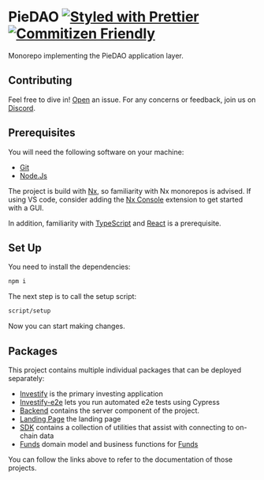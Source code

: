 # PieDAO [![Styled with Prettier](https://img.shields.io/badge/code_style-prettier-ff69b4.svg)](https://prettier.io) [![Commitizen Friendly](https://img.shields.io/badge/commitizen-friendly-brightgreen.svg)](http://commitizen.github.io/cz-cli/)

Monorepo implementing the PieDAO application layer.

## Contributing

Feel free to dive in! [Open](https://github.com/pie-dao/monorepo/issues/new) an issue.
For any concerns or feedback, join us on [Discord](https://discord.piedao.org).

## Prerequisites

You will need the following software on your machine:

- [Git](https://git-scm.com/downloads)
- [Node.Js](https://nodejs.org/en/download/)

The project is build with [Nx](https://nx.dev), so familiarity with Nx monorepos is advised. If using VS code, consider adding the [Nx Console](https://marketplace.visualstudio.com/items?itemName=nrwl.angular-console) extension to get started with a GUI.

In addition, familiarity with [TypeScript](https://typescriptlang.org/) and [React](https://reactjs.org/) is a prerequisite.

## Set Up

You need to install the dependencies:

```bash
npm i
```

The next step is to call the setup script:

```bash
script/setup
```

Now you can start making changes.

## Packages

This project contains multiple individual packages that can be deployed separately:

- [Investify](/apps/investify/README.md) is the primary investing application
- [Investify-e2e](/apps/investify-e2e/README.md) lets you run automated e2e tests using Cypress
- [Backend](/apps/backend/README.md) contains the server component of the project.
- [Landing Page](/apps/landing-page/) the landing page
- [SDK](/libs/sdk-utils/) contains a collection of utilities that assist with connecting to on-chain data
- [Funds](/libs/domain/feature-funds/) domain model and business functions for [Funds](GLOSSARY.md#fund)

You can follow the links above to refer to the documentation of those projects.
